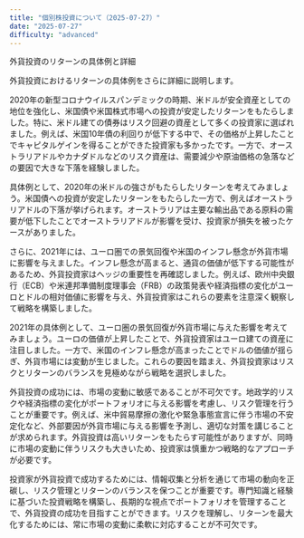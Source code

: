 ```yaml
---
title: "個別株投資について（2025-07-27）"
date: "2025-07-27"
difficulty: "advanced"
---
```


外貨投資のリターンの具体例と詳細

外貨投資におけるリターンの具体例をさらに詳細に説明します。

2020年の新型コロナウイルスパンデミックの時期、米ドルが安全資産としての地位を強化し、米国債や米国株式市場への投資が安定したリターンをもたらしました。特に、米ドル建ての債券はリスク回避の資産として多くの投資家に選ばれました。例えば、米国10年債の利回りが低下する中で、その価格が上昇したことでキャピタルゲインを得ることができた投資家も多かったです。一方で、オーストラリアドルやカナダドルなどのリスク資産は、需要減少や原油価格の急落などの要因で大きな下落を経験しました。

具体例として、2020年の米ドルの強さがもたらしたリターンを考えてみましょう。米国債への投資が安定したリターンをもたらした一方で、例えばオーストラリアドルの下落が挙げられます。オーストラリアは主要な輸出品である原料の需要が低下したことでオーストラリアドルが影響を受け、投資家が損失を被ったケースがありました。

さらに、2021年には、ユーロ圏での景気回復や米国のインフレ懸念が外貨市場に影響を与えました。インフレ懸念が高まると、通貨の価値が低下する可能性があるため、外貨投資家はヘッジの重要性を再確認しました。例えば、欧州中央銀行（ECB）や米連邦準備制度理事会（FRB）の政策発表や経済指標の変化がユーロとドルの相対価値に影響を与え、外貨投資家はこれらの要素を注意深く観察して戦略を構築しました。

2021年の具体例として、ユーロ圏の景気回復が外貨市場に与えた影響を考えてみましょう。ユーロの価値が上昇したことで、外貨投資家はユーロ建ての資産に注目しました。一方で、米国のインフレ懸念が高まったことでドルの価値が揺らぎ、外貨市場には変動が生じました。これらの要因を踏まえ、外貨投資家はリスクとリターンのバランスを見極めながら戦略を選択しました。

外貨投資の成功には、市場の変動に敏感であることが不可欠です。地政学的リスクや経済指標の変化がポートフォリオに与える影響を考慮し、リスク管理を行うことが重要です。例えば、米中貿易摩擦の激化や緊急事態宣言に伴う市場の不安定化など、外部要因が外貨市場に与える影響を予測し、適切な対策を講じることが求められます。外貨投資は高いリターンをもたらす可能性がありますが、同時に市場の変動に伴うリスクも大きいため、投資家は慎重かつ戦略的なアプローチが必要です。

投資家が外貨投資で成功するためには、情報収集と分析を通じて市場の動向を正碳し、リスク管理とリターンのバランスを保つことが重要です。専門知識と経験に基づいた投資戦略を構築し、長期的な視点でポートフォリオを管理することで、外貨投資の成功を目指すことができます。リスクを理解し、リターンを最大化するためには、常に市場の変動に柔軟に対応することが不可欠です。

